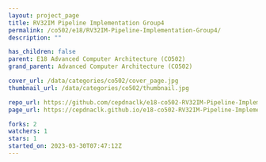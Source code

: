 ```yaml
---
layout: project_page
title: RV32IM Pipeline Implementation Group4
permalink: /co502/e18/RV32IM-Pipeline-Implementation-Group4/
description: ""

has_children: false
parent: E18 Advanced Computer Architecture (CO502)
grand_parent: Advanced Computer Architecture (CO502)

cover_url: /data/categories/co502/cover_page.jpg
thumbnail_url: /data/categories/co502/thumbnail.jpg

repo_url: https://github.com/cepdnaclk/e18-co502-RV32IM-Pipeline-Implementation-Group4
page_url: https://cepdnaclk.github.io/e18-co502-RV32IM-Pipeline-Implementation-Group4

forks: 2
watchers: 1
stars: 1
started_on: 2023-03-30T07:47:12Z
---
```



